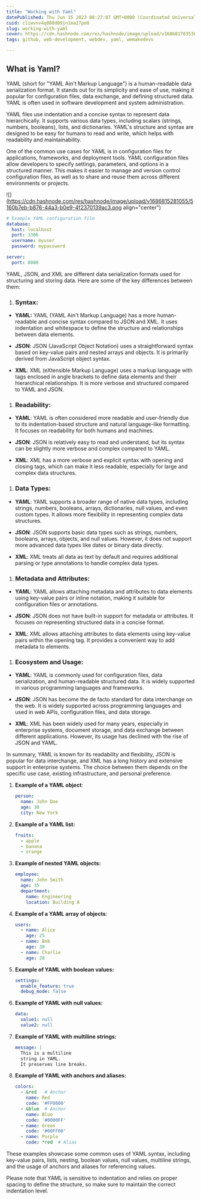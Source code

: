 ```yaml
---
title: "Working with Yaml"
datePublished: Thu Jun 15 2023 08:27:07 GMT+0000 (Coordinated Universal Time)
cuid: cliwvnv4q000d09jn1ma27pe0
slug: working-with-yaml
cover: https://cdn.hashnode.com/res/hashnode/image/upload/v1686817035361/abe4aea9-26f6-4b17-9b5a-5773b272eb8f.jpeg
tags: github, web-development, webdev, yaml, wemakedevs

---
```


## What is Yaml?

YAML (short for "YAML Ain't Markup Language") is a human-readable data serialization format. It stands out for its simplicity and ease of use, making it popular for configuration files, data exchange, and defining structured data. YAML is often used in software development and system administration.

YAML files use indentation and a concise syntax to represent data hierarchically. It supports various data types, including scalars (strings, numbers, booleans), lists, and dictionaries. YAML's structure and syntax are designed to be easy for humans to read and write, which helps with readability and maintainability.

One of the common use cases for YAML is in configuration files for applications, frameworks, and deployment tools. YAML configuration files allow developers to specify settings, parameters, and options in a structured manner. This makes it easier to manage and version control configuration files, as well as to share and reuse them across different environments or projects.

![](https://cdn.hashnode.com/res/hashnode/image/upload/v1686815281055/5160b7eb-b876-44a3-b0e9-4f2370139ac3.png align="center")

```yaml
# Example YAML configuration file
database:
  host: localhost
  port: 3306
  username: myuser
  password: mypassword

server:
  port: 8080
```

YAML, JSON, and XML are different data serialization formats used for structuring and storing data. Here are some of the key differences between them:

1. ### Syntax:
    

* **YAML:** YAML (YAML Ain't Markup Language) has a more human-readable and concise syntax compared to JSON and XML. It uses indentation and whitespace to define the structure and relationships between data elements.
    
* **JSON**: JSON (JavaScript Object Notation) uses a straightforward syntax based on key-value pairs and nested arrays and objects. It is primarily derived from JavaScript object syntax.
    
* **XML**: XML (eXtensible Markup Language) uses a markup language with tags enclosed in angle brackets to define data elements and their hierarchical relationships. It is more verbose and structured compared to YAML and JSON.
    

1. ### **Readability**:
    

* **YAML**: YAML is often considered more readable and user-friendly due to its indentation-based structure and natural language-like formatting. It focuses on readability for both humans and machines.
    
* **JSON**: JSON is relatively easy to read and understand, but its syntax can be slightly more verbose and complex compared to YAML.
    
* **XML**: XML has a more verbose and explicit syntax with opening and closing tags, which can make it less readable, especially for large and complex data structures.
    

1. ### Data Types:
    

* **YAML**: YAML supports a broader range of native data types, including strings, numbers, booleans, arrays, dictionaries, null values, and even custom types. It allows more flexibility in representing complex data structures.
    
* **JSON**: JSON supports basic data types such as strings, numbers, booleans, arrays, objects, and null values. However, it does not support more advanced data types like dates or binary data directly.
    
* **XML**: XML treats all data as text by default and requires additional parsing or type annotations to handle complex data types.
    

1. ### Metadata and Attributes:
    

* **YAML**: YAML allows attaching metadata and attributes to data elements using key-value pairs or inline notation, making it suitable for configuration files or annotations.
    
* **JSON**: JSON does not have built-in support for metadata or attributes. It focuses on representing structured data in a concise format.
    
* **XML**: XML allows attaching attributes to data elements using key-value pairs within the opening tag. It provides a convenient way to add metadata to elements.
    

1. ### Ecosystem and Usage:
    

* **YAML**: YAML is commonly used for configuration files, data serialization, and human-readable structured data. It is widely supported in various programming languages and frameworks.
    
* **JSON**: JSON has become the de facto standard for data interchange on the web. It is widely supported across programming languages and used in web APIs, configuration files, and data storage.
    
* **XML**: XML has been widely used for many years, especially in enterprise systems, document storage, and data exchange between different applications. However, its usage has declined with the rise of JSON and YAML.
    

In summary, YAML is known for its readability and flexibility, JSON is popular for data interchange, and XML has a long history and extensive support in enterprise systems. The choice between them depends on the specific use case, existing infrastructure, and personal preference.

1. **Example of a YAML object**:
    
    ```yaml
    person:
      name: John Doe
      age: 30
      city: New York
    ```
    
2. **Example of a YAML list:**
    
    ```yaml
    fruits:
      - apple
      - banana
      - orange
    ```
    
3. **Example of nested YAML objects:**
    
    ```yaml
    employee:
      name: John Smith
      age: 35
      department:
        name: Engineering
        location: Building A
    ```
    
4. **Example of a YAML array of objects**:
    
    ```yaml
    users:
      - name: Alice
        age: 25
      - name: Bob
        age: 30
      - name: Charlie
        age: 28
    ```
    
5. **Example of YAML with boolean values:**
    
    ```yaml
    settings:
      enable_feature: true
      debug_mode: false
    ```
    
6. **Example of YAML with null values:**
    
    ```yaml
    data:
      value1: null
      value2: null
    ```
    
7. **Example of YAML with multiline strings:**
    
    ```yaml
    message: |
      This is a multiline
      string in YAML.
      It preserves line breaks.
    ```
    
8. **Example of YAML with anchors and aliases:**
    
    ```yaml
    colors:
      - &red   # Anchor
        name: Red
        code: '#FF0000'
      - &blue  # Anchor
        name: Blue
        code: '#0000FF'
      - name: Green
        code: '#00FF00'
      - name: Purple
        code: *red  # Alias
    ```
    

These examples showcase some common uses of YAML syntax, including key-value pairs, lists, nesting, boolean values, null values, multiline strings, and the usage of anchors and aliases for referencing values.

Please note that YAML is sensitive to indentation and relies on proper spacing to define the structure, so make sure to maintain the correct indentation level.